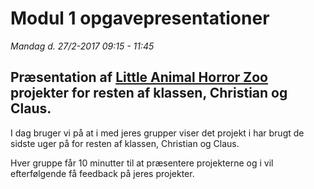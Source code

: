 # Modul 1 opgavepresentationer
_Mandag d. 27/2-2017 09:15 - 11:45_    

## Præsentation af [Little Animal Horror Zoo](https://github.com/dat17v1/little_animal_horror_zoo) projekter for resten af klassen, Christian og Claus.    

I dag bruger vi på at i med jeres grupper viser det projekt i har brugt de sidste uger på for resten af klassen, Christian og Claus.

Hver gruppe får 10 minutter til at præsentere projekterne og i vil efterfølgende få feedback på jeres projekter.

